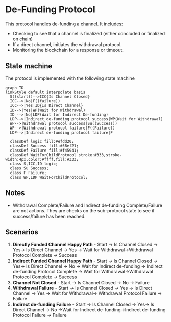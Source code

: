 # De-Funding Protocol

This protocol handles de-funding a channel. It includes:

- Checking to see that a channel is finalized (either concluded or finalized on chain)
- If a direct channel, initiates the withdrawal protocol.
- Monitoring the blockchain for a response or timeout.

## State machine

The protocol is implemented with the following state machine

```mermaid
graph TD
linkStyle default interpolate basis
  S((start))-->ICC{Is Channel Closed}
  ICC-->|No|F((failure))
  ICC-->|Yes|ID{Is Direct Channel}
  ID-->|Yes|WP(Wait for Withdrawal)
  ID -->|No|LDP(Wait for Indirect De-funding)
  LDP-->|Indirect de-funding protocol success|WP(Wait for Withdrawal)
  WP-->|Withdrawal protocol success|Su((Success))
  WP-->|Withdrawal protocol failure|F((Failure))
  LDP-->|Indirect de-funding protocol failure|F

  classDef logic fill:#efdd20;
  classDef Success fill:#58ef21;
  classDef Failure fill:#f45941;
  classDef WaitForChildProtocol stroke:#333,stroke-width:4px,color:#ffff,fill:#333;
  class S,ICC,ID logic;
  class Su Success;
  class F Failure;
  class WP,LDP WaitForChildProtocol;
```

## Notes

- Withdrawal Complete/Failure and Indirect de-funding Complete/Failure are not actions. They are checks on the sub-protocol state to see if success/failure has been reached.

## Scenarios

1. **Directly Funded Channel Happy Path** - Start -> Is Channel Closed -> Yes-> Is Direct Channel -> Yes -> Wait for Withdrawal->Withdrawal Protocol Complete -> Success
2. **Indirect Funded Channel Happy Path** - Start -> Is Channel Closed -> Yes-> Is Direct Channel -> No -> Wait for Indirect de-funding -> Indirect de-funding Protocol Complete -> Wait for Withdrawal->Withdrawal Protocol Complete -> Success
3. **Channel Not Closed** - Start -> Is Channel Closed -> No -> Failure
4. **Withdrawal Failure** - Start -> Is Channel Closed -> Yes -> Is Direct Channel -> Yes -> Wait for Withdrawal-> Withdrawal Protocol Failure -> Failure
5. **Indirect de-funding Failure** - Start -> Is Channel Closed -> Yes-> Is Direct Channel -> No ->Wait for Indirect de-funding->Indirect de-funding Protocol Failure -> Failure

